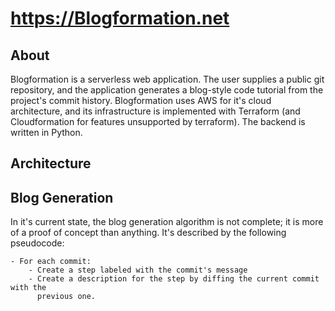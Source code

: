 # https://Blogformation.net

## About

Blogformation is a serverless web application. The user supplies a public git
repository, and the application generates a blog-style code tutorial from the
project's commit history. Blogformation uses AWS for it's cloud architecture, 
and its infrastructure is implemented with Terraform (and Cloudformation for
features unsupported by terraform). The backend is written in Python.

## Architecture

## Blog Generation 

In it's current state, the blog generation algorithm is not complete; it is 
more of a proof of concept than anything. It's described by the following 
pseudocode:

```
- For each commit:
    - Create a step labeled with the commit's message
    - Create a description for the step by diffing the current commit with the 
      previous one.
```